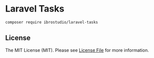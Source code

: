 # Laravel Tasks

```bash
composer require ibrostudio/laravel-tasks
```

## License

The MIT License (MIT). Please see [License File](LICENSE.md) for more information.
